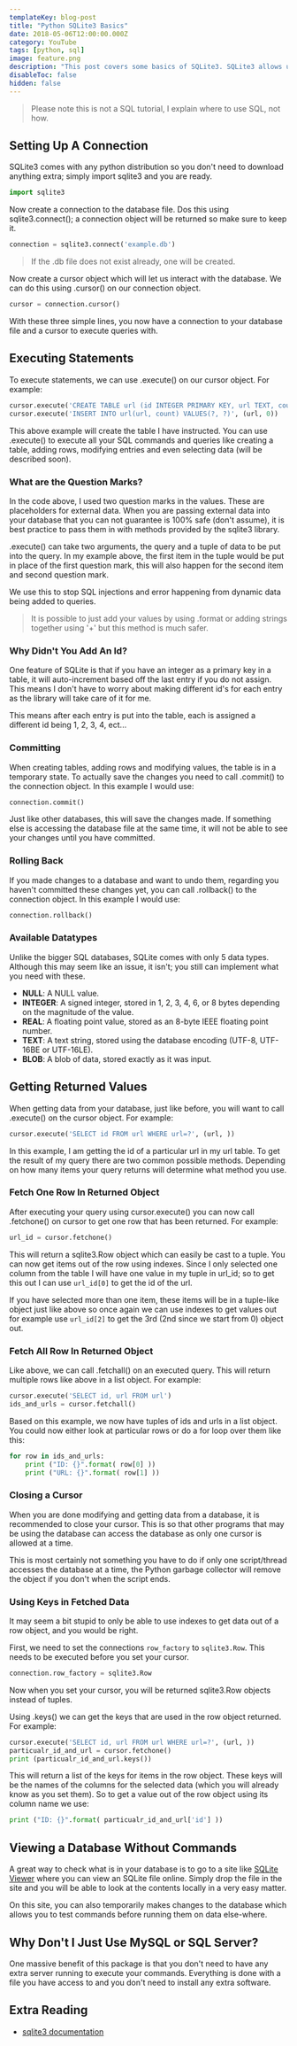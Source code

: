```yaml
---
templateKey: blog-post
title: "Python SQLite3 Basics"
date: 2018-05-06T12:00:00.000Z
category: YouTube
tags: [python, sql]
image: feature.png
description: "This post covers some basics of SQLite3. SQLite3 allows us to access a database using SQL that doesn't require a separate server. This means the database is stored in a single file and we directly connect to the file rather than through some third-party applications server."
disableToc: false
hidden: false
---
```


<youtube-video id="SQj17D1Q_6s"></youtube-video>

> Please note this is not a SQL tutorial, I explain where to use SQL, not how.

## Setting Up A Connection

SQLite3 comes with any python distribution so you don't need to download anything extra; simply import sqlite3 and you are ready.

```python
import sqlite3
```

Now create a connection to the database file. Dos this using sqlite3.connect(); a connection object will be returned so make sure to keep it.

```python
connection = sqlite3.connect('example.db')
```

> If the .db file does not exist already, one will be created.

Now create a cursor object which will let us interact with the database. We can do this using .cursor() on our connection object.

```python
cursor = connection.cursor()
```

With these three simple lines, you now have a connection to your database file and a cursor to execute queries with.

## Executing Statements

To execute statements, we can use .execute() on our cursor object. For example:

```python
cursor.execute('CREATE TABLE url (id INTEGER PRIMARY KEY, url TEXT, count INTEGER);')
cursor.execute('INSERT INTO url(url, count) VALUES(?, ?)', (url, 0))
```

This above example will create the table I have instructed. You can use .execute() to execute all your SQL commands and queries like creating a table, adding rows, modifying entries and even selecting data (will be described soon).

### What are the Question Marks?

In the code above, I used two question marks in the values. These are placeholders for external data. When you are passing external data into your database that you can not guarantee is 100% safe (don't assume), it is best practice to pass them in with methods provided by the sqlite3 library.

.execute() can take two arguments, the query and a tuple of data to be put into the query. In my example above, the first item in the tuple would be put in place of the first question mark, this will also happen for the second item and second question mark.

We use this to stop SQL injections and error happening from dynamic data being added to queries.

> It is possible to just add your values by using .format or adding strings together using '+' but this method is much safer.

### Why Didn't You Add An Id?

One feature of SQLite is that if you have an integer as a primary key in a table, it will auto-increment based off the last entry if you do not assign. This means I don't have to worry about making different id's for each entry as the library will take care of it for me.

This means after each entry is put into the table, each is assigned a different id being 1, 2, 3, 4, ect...

### Committing

When creating tables, adding rows and modifying values, the table is in a temporary state. To actually save the changes you need to call .commit() to the connection object. In this example I would use:

```python
connection.commit()
```

Just like other databases, this will save the changes made. If something else is accessing the database file at the same time, it will not be able to see your changes until you have committed.

### Rolling Back

If you made changes to a database and want to undo them, regarding you haven't committed these changes yet, you can call .rollback() to the connection object. In this example I would use:

```python
connection.rollback()
```

### Available Datatypes

Unlike the bigger SQL databases, SQLite comes with only 5 data types. Although this may seem like an issue, it isn't; you still can implement what you need with these.

- **NULL**: A NULL value.
- **INTEGER**: A signed integer, stored in 1, 2, 3, 4, 6, or 8 bytes depending on the magnitude of the value.
- **REAL**: A floating point value, stored as an 8-byte IEEE floating point number.
- **TEXT**: A text string, stored using the database encoding (UTF-8, UTF-16BE or UTF-16LE).
- **BLOB**: A blob of data, stored exactly as it was input.

## Getting Returned Values

When getting data from your database, just like before, you will want to call .execute() on the cursor object. For example:

```python
cursor.execute('SELECT id FROM url WHERE url=?', (url, ))
```

In this example, I am getting the id of a particular url in my url table. To get the result of my query there are two common possible methods. Depending on how many items your query returns will determine what method you use.

### Fetch One Row In Returned Object

After executing your query using cursor.execute() you can now call .fetchone() on cursor to get one row that has been returned. For example:

```python
url_id = cursor.fetchone()
```

This will return a sqlite3.Row object which can easily be cast to a tuple. You can now get items out of the row using indexes. Since I only selected one column from the table I will have one value in my tuple in url_id; so to get this out I can use `url_id[0]` to get the id of the url.

If you have selected more than one item, these items will be in a tuple-like object just like above so once again we can use indexes to get values out for example use `url_id[2]` to get the 3rd (2nd since we start from 0) object out.

### Fetch All Row In Returned Object

Like above, we can call .fetchall() on an executed query. This will return multiple rows like above in a list object. For example:

```python
cursor.execute('SELECT id, url FROM url')
ids_and_urls = cursor.fetchall()
```

Based on this example, we now have tuples of ids and urls in a list object. You could now either look at particular rows or do a for loop over them like this:

```python
for row in ids_and_urls:
    print ("ID: {}".format( row[0] ))
    print ("URL: {}".format( row[1] ))
```

### Closing a Cursor

When you are done modifying and getting data from a database, it is recommended to close your cursor. This is so that other programs that may be using the database can access the database as only one cursor is allowed at a time.

This is most certainly not something you have to do if only one script/thread accesses the database at a time, the Python garbage collector will remove the object if you don't when the script ends.

### Using Keys in Fetched Data

It may seem a bit stupid to only be able to use indexes to get data out of a row object, and you would be right.

First, we need to set the connections `row_factory` to `sqlite3.Row`. This needs to be executed before you set your cursor.

```python
connection.row_factory = sqlite3.Row
```

Now when you set your cursor, you will be returned sqlite3.Row objects instead of tuples.

Using .keys() we can get the keys that are used in the row object returned. For example:

```python
cursor.execute('SELECT id, url FROM url WHERE url=?', (url, ))
particualr_id_and_url = cursor.fetchone()
print (particualr_id_and_url.keys())
```

This will return a list of the keys for items in the row object. These keys will be the names of the columns for the selected data (which you will already know as you set them). So to get a value out of the row object using its column name we use:

```python
print ("ID: {}".format( particualr_id_and_url['id'] ))
```

## Viewing a Database Without Commands

A great way to check what is in your database is to go to a site like [SQLite Viewer](http://inloop.github.io/sqlite-viewer/) where you can view an SQLite file online. Simply drop the file in the site and you will be able to look at the contents locally in a very easy matter.

On this site, you can also temporarily makes changes to the database which allows you to test commands before running them on data else-where.

## Why Don't I Just Use MySQL or SQL Server?

One massive benefit of this package is that you don't need to have any extra server running to execute your commands. Everything is done with a file you have access to and you don't need to install any extra software.

## Extra Reading

- [sqlite3 documentation](https://docs.python.org/3/library/sqlite3.html)
